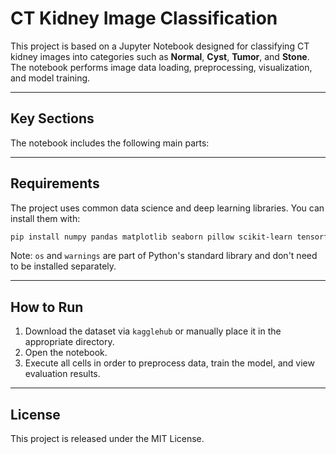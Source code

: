 # CT Kidney Image Classification

This project is based on a Jupyter Notebook designed for classifying CT kidney images into categories such as **Normal**, **Cyst**, **Tumor**, and **Stone**. The notebook performs image data loading, preprocessing, visualization, and model training.

---

## Key Sections

The notebook includes the following main parts:


---

## Requirements

The project uses common data science and deep learning libraries. You can install them with:

```bash
pip install numpy pandas matplotlib seaborn pillow scikit-learn tensorflow kagglehub
```

Note: `os` and `warnings` are part of Python's standard library and don't need to be installed separately.

---

## How to Run

1. Download the dataset via `kagglehub` or manually place it in the appropriate directory.
2. Open the notebook.
3. Execute all cells in order to preprocess data, train the model, and view evaluation results.

---

## License

This project is released under the MIT License.
